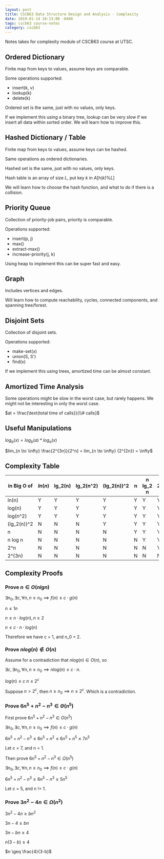 ```yaml
---
layout: post
title: CSCB63 Data Structure Design and Analysis - Complexity
date: 2019-01-14 10:13:00 -0400
tags: cscb63 course-notes
category: cscb63
---
```


Notes takes for complexity module of CSCB63 course at UTSC.

## Ordered Dictionary

Finite map from keys to values, assume keys are comparable.

Some operations supported:

* insert(k, v)
* lookup(k)
* delete(k)

Ordered set is the same, just with no values, only keys.

If we implement this using a binary tree, lookup can be very slow if we insert all data within sorted order. We will learn how to improve this.

## Hashed Dictionary / Table

Finite map from keys to values, assume keys can be hashed.

Same operations as ordered dictionaries.

Hashed set is the same, just with no values, only keys.

Hash table is an array of size $L$, put key $k$ in $A[h(k) \% L]$

We will learn how to choose the hash function, and what to do if there is a collision.

## Priority Queue

Collection of priority-job pairs, priority is comparable.

Operations supported:

* insert(p, j)
* max()
* extract-max()
* increase-priority(j, k)

Using heap to implement this can be super fast and easy.

## Graph

Includes vertices and edges.

Will learn how to compute reachability, cycles, connected components, and spanning tree/forest.

## Disjoint Sets

Collection of disjoint sets.

Operations supported:

* make-set(x)
* union(S, S')
* find(x)

If we implement this using trees, amortized time can be almost constant.

## Amortized Time Analysis

Some operations might be slow in the worst case, but rarely happens. We might not be interesting in only the worst case.

$at = \frac{\text{total time of calls}}{\\# calls}$

## Useful Manipulations

<!--more-->

$log_b(x) = log_b(a) * log_a(x)$

$lim_{n \to \infty} \frac{2^{3n}}{2^n} = lim_{n \to \infty} {2^{2n}} = \infty$

## Complexity Table

| in Big O of | $ln(n)$ | lg_2(n) | lg_2(n^2) | (lg_2(n))^2 | n | n lg_2 n | 2^n | 2^{3n} |
|-------------|-------|---------|-----------|-------------|---|----------|-----|--------|
| ln(n)       | Y     | Y       | Y         | Y           | Y | Y        | Y   | Y      |
| log(n)      | Y     | Y       | Y         | Y           | Y | Y        | Y   | Y      |
| log(n^2)    | Y     | Y       | Y         | Y           | Y | Y        | Y   | Y      |
| (lg_2(n))^2 | N     | N       | N         | Y           | Y | Y        | Y   | Y      |
| n           | N     | N       | N         | N           | Y | Y        | Y   | Y      |
| n log n     | N     | N       | N         | N           | N | Y        | Y   | Y      |
| 2^n         | N     | N       | N         | N           | N | N        | Y   | Y      |
| 2^{3n}      | N     | N       | N         | N           | N | N        | N   | Y      |

## Complexity Proofs

### Prove $n \in O(n lg n)$

$\exists n_0, \exists c, \forall n, n \geq n_0 \implies f(n) \leq c \cdot g(n)$

$n \leq 1n$

$n \leq n \cdot log(n), n \geq 2$

$n \leq c \cdot n \cdot log(n)$

Therefore we have c = 1, and n_0 = 2.

### Prove $n log(n) \notin O(n)$

Assume for a contradiction that $nlog(n) \in O(n)$, so

$\exists c, \exists n_0, \forall n, n \geq n_0 \implies nlog(n) \leq c \cdot n$.

$log(n) \leq c$
$n \leq 2^c$

Suppose $n > 2^c$, then $n \geq n_0 \implies n \leq 2^c$. Which is a contradiction.

### Prove $6n^5 + n^2 - n^3 \in \Theta(n^5)$

First prove $6n^5 + n^2 - n^3 \in O(n^5)$

$\exists n_0, \exists c, \forall n, n \geq n_0 \implies f(n) \leq c \cdot g(n)$

$6n^5 + n^2 - n^3 \leq 6n^5 + n^2 \leq 6n^5 + n^5 \leq 7n^5$

Let c = 7, and n = 1.

Then prove $6n^5 + n^2 - n^3 \in \Omega(n^5)$

$\exists n_0, \exists c, \forall n, n \geq n_0 \implies f(n) \geq c \cdot g(n)$

$6n^5 + n^2 - n^3 \geq 6n^5 - n^3 \geq 5n^5$

Let c = 5, and n != 1.

### Prove $3n^2 - 4n \in \Omega(n^2)$

$3n^2 - 4n \geq bn^2$

$3n - 4 \geq bn$

$3n - bn \geq 4$

$n(3-b) \geq 4$

$n \geq \frac{4}{3-b}$
